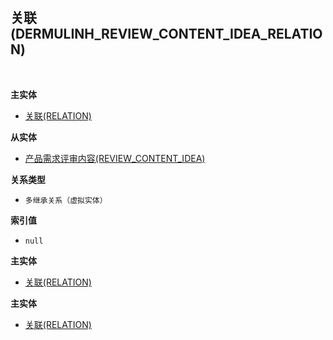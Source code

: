 ## 关联(DERMULINH_REVIEW_CONTENT_IDEA_RELATION) <!-- {docsify-ignore-all} -->



<br>
<p class="panel-title"><b>主实体</b></p>

* [关联(RELATION)](module/Base/relation)

<p class="panel-title"><b>从实体</b></p>

* [产品需求评审内容(REVIEW_CONTENT_IDEA)](module/ProdMgmt/review_content_idea)

<p class="panel-title"><b>关系类型</b></p>

* `多继承关系（虚拟实体）`

<p class="panel-title"><b>索引值</b></p>

* `null`

<p class="panel-title"><b>主实体</b></p>

* [关联(RELATION)](module/Base/relation)
<p class="panel-title"><b>主实体</b></p>

* [关联(RELATION)](module/Base/relation)